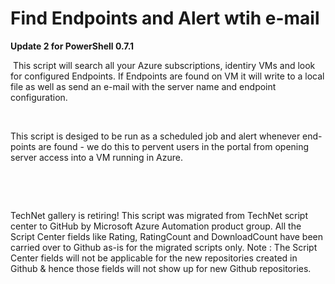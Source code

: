 ﻿Find Endpoints and Alert wtih e-mail
====================================

            

**Update 2 for PowerShell 0.7.1**


 This script will search all your Azure subscriptions, identiry VMs and look for configured Endpoints. If Endpoints are found on VM it will write to a local file as well as send an e-mail with the server name and endpoint configuration.


 


This script is desiged to be run as a scheduled job and alert whenever end-points are found - we do this to pervent users in the portal from opening server access into a VM running in Azure.


 

 

        
    
TechNet gallery is retiring! This script was migrated from TechNet script center to GitHub by Microsoft Azure Automation product group. All the Script Center fields like Rating, RatingCount and DownloadCount have been carried over to Github as-is for the migrated scripts only. Note : The Script Center fields will not be applicable for the new repositories created in Github & hence those fields will not show up for new Github repositories.
